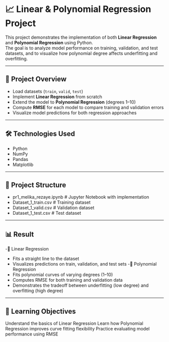 # 📈 Linear & Polynomial Regression Project  

This project demonstrates the implementation of both **Linear Regression** and **Polynomial Regression** using Python.  
The goal is to analyze model performance on training, validation, and test datasets, and to visualize how polynomial degree affects underfitting and overfitting.  

---

## 🔹 Project Overview  
- Load datasets (`train`, `valid`, `test`)  
- Implement **Linear Regression** from scratch  
- Extend the model to **Polynomial Regression** (degrees 1–10)  
- Compute **RMSE** for each model to compare training and validation errors  
- Visualize model predictions for both regression approaches  

---

## 🛠️ Technologies Used  
- Python  
- NumPy  
- Pandas  
- Matplotlib  

---

## 📂 Project Structure  
- pr1_melika_rezaye.ipynb # Jupyter Notebook with implementation
- Dataset_1_train.csv # Training dataset
- Dataset_1_valid.csv # Validation dataset
- Dataset_1_test.csv # Test dataset

---

## 📊 Result 
-🔹 Linear Regression
- Fits a straight line to the dataset
- Visualizes predictions on train, validation, and test sets
-🔹 Polynomial Regression
- Fits polynomial curves of varying degrees (1–10)
- Computes RMSE for both training and validation data
- Demonstrates the tradeoff between underfitting (low degree) and overfitting (high degree)

---
## 🎯 Learning Objectives
Understand the basics of Linear Regression
Learn how Polynomial Regression improves curve fitting flexibility
Practice evaluating model performance using RMSE
